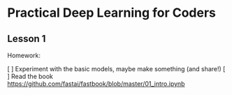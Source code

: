 
# Practical Deep Learning for Coders

## Lesson 1

Homework:

[ ] Experiment with the basic models, maybe make something (and share!)
[ ] Read the book <https://github.com/fastai/fastbook/blob/master/01_intro.ipynb>